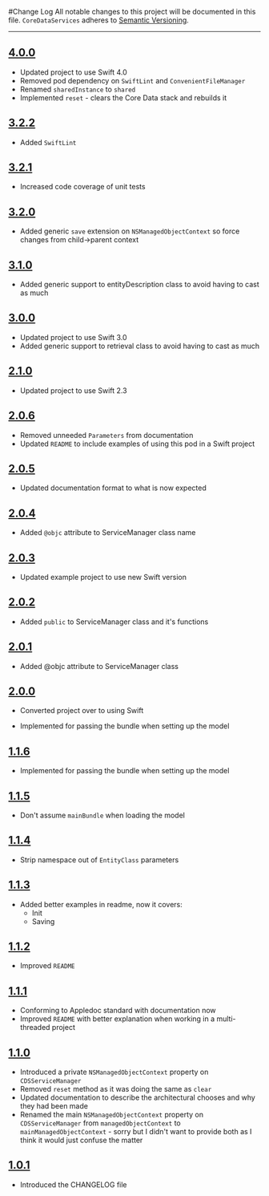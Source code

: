 #Change Log
All notable changes to this project will be documented in this file.
`CoreDataServices` adheres to [Semantic Versioning](http://semver.org/).

---

## [4.0.0](https://github.com/wibosco/CoreDataServices/releases/tag/4.0.0)

* Updated project to use Swift 4.0
* Removed pod dependency on `SwiftLint` and `ConvenientFileManager`
* Renamed `sharedInstance` to `shared`
* Implemented `reset` - clears the Core Data stack and rebuilds it

## [3.2.2](https://github.com/wibosco/CoreDataServices/releases/tag/3.2.2)

* Added `SwiftLint`

## [3.2.1](https://github.com/wibosco/CoreDataServices/releases/tag/3.2.1)

* Increased code coverage of unit tests

## [3.2.0](https://github.com/wibosco/CoreDataServices/releases/tag/3.2.0)

* Added generic `save` extension on `NSManagedObjectContext` so force changes from child->parent context

## [3.1.0](https://github.com/wibosco/CoreDataServices/releases/tag/3.1.0)

* Added generic support to entityDescription class to avoid having to cast as much

## [3.0.0](https://github.com/wibosco/CoreDataServices/releases/tag/3.0.0)

* Updated project to use Swift 3.0
* Added generic support to retrieval class to avoid having to cast as much

## [2.1.0](https://github.com/wibosco/CoreDataServices/releases/tag/2.1.0)

* Updated project to use Swift 2.3

## [2.0.6](https://github.com/wibosco/CoreDataServices/releases/tag/2.0.6)

* Removed unneeded `Parameters` from documentation
* Updated `README` to include examples of using this pod in a Swift project

## [2.0.5](https://github.com/wibosco/CoreDataServices/releases/tag/2.0.5)

* Updated documentation format to what is now expected

## [2.0.4](https://github.com/wibosco/CoreDataServices/releases/tag/2.0.4)

* Added `@objc` attribute to ServiceManager class name

## [2.0.3](https://github.com/wibosco/CoreDataServices/releases/tag/2.0.3)

* Updated example project to use new Swift version

## [2.0.2](https://github.com/wibosco/CoreDataServices/releases/tag/2.0.2)

* Added `public` to ServiceManager class and it's functions

## [2.0.1](https://github.com/wibosco/CoreDataServices/releases/tag/2.0.1)

* Added @objc attribute to ServiceManager class

## [2.0.0](https://github.com/wibosco/CoreDataServices/releases/tag/2.0.0)

* Converted project over to using Swift

* Implemented for passing the bundle when setting up the model

## [1.1.6](https://github.com/wibosco/CoreDataServices/releases/tag/1.1.6)

* Implemented for passing the bundle when setting up the model

## [1.1.5](https://github.com/wibosco/CoreDataServices/releases/tag/1.1.5)

* Don't assume `mainBundle` when loading the model

## [1.1.4](https://github.com/wibosco/CoreDataServices/releases/tag/1.1.4)

* Strip namespace out of `EntityClass` parameters

## [1.1.3](https://github.com/wibosco/CoreDataServices/releases/tag/1.1.3)

* Added better examples in readme, now it covers:
	* Init
	* Saving

## [1.1.2](https://github.com/wibosco/CoreDataServices/releases/tag/1.1.2)

* Improved `README`

## [1.1.1](https://github.com/wibosco/CoreDataServices/releases/tag/1.1.1)

* Conforming to Appledoc standard with documentation now
* Improved `README` with better explanation when working in a multi-threaded project

## [1.1.0](https://github.com/wibosco/CoreDataServices/releases/tag/1.1.0)

* Introduced a private `NSManagedObjectContext` property on `CDSServiceManager`
* Removed `reset` method as it was doing the same as `clear`
* Updated documentation to describe the architectural chooses and why they had been made
* Renamed the main `NSManagedObjectContext` property on `CDSServiceManager` from `managedObjectContext` to `mainManagedObjectContext` - sorry but I didn't want to provide both as I think it would just confuse the matter

## [1.0.1](https://github.com/wibosco/CoreDataServices/releases/tag/1.0.1)

* Introduced the CHANGELOG file
